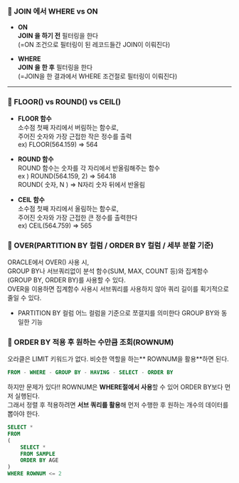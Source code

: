 ### 📌 JOIN 에서 WHERE vs ON 

* **ON** \
**JOIN 을 하기 전** 필터링을 한다 \
(=ON 조건으로 필터링이 된 레코드들간 JOIN이 이뤄진다)

* **WHERE** \
**JOIN 을 한 후** 필터링을 한다 \
(=JOIN을 한 결과에서 WHERE 조건절로 필터링이 이뤄진다)

---
### 📌 FLOOR() vs ROUND() vs CEIL()
* **FLOOR 함수** \
소수점 첫째 자리에서 버림하는 함수로, \
주어진 숫자와 가장 근접한 작은 정수를 출력\
ex) FLOOR(564.159) => 564

* **ROUND 함수** \
ROUND 함수는 숫자를 각 자리에서 반올림해주는 함수\
ex ) ROUND(564.159, 2) => 564.18\
ROUND( 숫자, N ) => N자리 숫자 뒤에서 반올림 

* **CEIL 함수**\
소수점 첫째 자리에서 올림하는 함수로, \
주어진 숫자와 가장 근접한 큰 정수를 출력한다\
ex) CEIL(564.759) => 565

### 📌 OVER(PARTITION BY 컬럼 / ORDER BY 컬럼 / 세부 분할 기준)
ORACLE에서 OVER() 사용 시,  \
GROUP BY나 서브쿼리없이 분석 함수(SUM, MAX, COUNT 등)와 집계함수(GROUP BY, ORDER BY)를 사용할 수 있다.\
OVER을 이용하면 집계함수 사용시 서브쿼리를 사용하지 않아 쿼리 길이를 획기적으로 줄일 수 있다. 
* PARTITION BY 컬럼
어느 컬럼을 기준으로 쪼갤지를 의미한다
GROUP BY와 동일한 기능

### 📌 ORDER BY 적용 후 원하는 수만큼 조회(ROWNUM)
오라클은 LIMIT 키워드가 없다. 
비슷한 역할을 하는** ROWNUM을 활용**하면 된다.
```sql
FROM - WHERE - GROUP BY - HAVING - SELECT - ORDER BY
```
하지만 문제가 있다!!
ROWNUM은 **WHERE절에서 사용**할 수 있어 ORDER BY보다 먼저 실행된다. \
그래서 정렬 후 적용하려면 **서브 쿼리를 활용**해 먼저 수행한 후 원하는 개수의 데이터를 뽑아야 한다.
```sql
SELECT *
FROM
(
    SELECT *
    FROM SAMPLE
    ORDER BY AGE
)
WHERE ROWNUM <= 2
```

